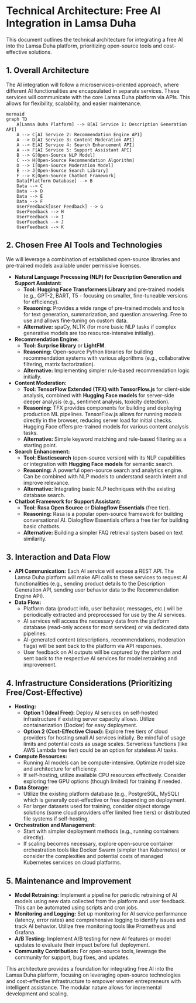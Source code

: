 # Technical Architecture: Free AI Integration in Lamsa Duha

This document outlines the technical architecture for integrating a free AI into the Lamsa Duha platform, prioritizing open-source tools and cost-effective solutions.

## 1. Overall Architecture

The AI integration will follow a microservices-oriented approach, where different AI functionalities are encapsulated in separate services. These services will communicate with the core Lamsa Duha platform via APIs. This allows for flexibility, scalability, and easier maintenance.
```
mermaid
graph TD
    A[Lamsa Duha Platform] --> B[AI Service 1: Description Generation API]
    A --> C[AI Service 2: Recommendation Engine API]
    A --> D[AI Service 3: Content Moderation API]
    A --> E[AI Service 4: Search Enhancement API]
    A --> F[AI Service 5: Support Assistant API]
    B --> G[Open-Source NLP Model]
    C --> H[Open-Source Recommendation Algorithm]
    D --> I[Open-Source Moderation Model]
    E --> J[Open-Source Search Library]
    F --> K[Open-Source Chatbot Framework]
    Data[Platform Database] --> B
    Data --> C
    Data --> D
    Data --> E
    Data --> F
    UserFeedback[User Feedback] --> G
    UserFeedback --> H
    UserFeedback --> I
    UserFeedback --> J
    UserFeedback --> K
```
## 2. Chosen Free AI Tools and Technologies

We will leverage a combination of established open-source libraries and pre-trained models available under permissive licenses.

*   **Natural Language Processing (NLP) for Description Generation and Support Assistant:**
    *   **Tool:** **Hugging Face Transformers Library** and pre-trained models (e.g., GPT-2, BART, T5 - focusing on smaller, fine-tuneable versions for efficiency).
    *   **Reasoning:** Provides a wide range of pre-trained models and tools for text generation, summarization, and question answering. Free to use and allows fine-tuning on custom data.
    *   **Alternative:** spaCy, NLTK (for more basic NLP tasks if complex generative models are too resource-intensive initially).
*   **Recommendation Engine:**
    *   **Tool:** **Surprise library** or **LightFM**.
    *   **Reasoning:** Open-source Python libraries for building recommendation systems with various algorithms (e.g., collaborative filtering, matrix factorization).
    *   **Alternative:** Implementing simpler rule-based recommendation logic initially.
*   **Content Moderation:**
    *   **Tool:** **TensorFlow Extended (TFX) with TensorFlow.js** for client-side analysis, combined with **Hugging Face models** for server-side deeper analysis (e.g., sentiment analysis, toxicity detection).
    *   **Reasoning:** TFX provides components for building and deploying production ML pipelines. TensorFlow.js allows for running models directly in the browser, reducing server load for initial checks. Hugging Face offers pre-trained models for various content analysis tasks.
    *   **Alternative:** Simple keyword matching and rule-based filtering as a starting point.
*   **Search Enhancement:**
    *   **Tool:** **Elasticsearch** (open-source version) with its NLP capabilities or integration with **Hugging Face models** for semantic search.
    *   **Reasoning:** A powerful open-source search and analytics engine. Can be combined with NLP models to understand search intent and improve relevance.
    *   **Alternative:** Integrating basic NLP techniques with the existing database search.
*   **Chatbot Framework for Support Assistant:**
    *   **Tool:** **Rasa Open Source** or **Dialogflow Essentials** (free tier).
    *   **Reasoning:** Rasa is a popular open-source framework for building conversational AI. Dialogflow Essentials offers a free tier for building basic chatbots.
    *   **Alternative:** Building a simpler FAQ retrieval system based on text similarity.

## 3. Interaction and Data Flow

*   **API Communication:** Each AI service will expose a REST API. The Lamsa Duha platform will make API calls to these services to request AI functionalities (e.g., sending product details to the Description Generation API, sending user behavior data to the Recommendation Engine API).
*   **Data Flow:**
    *   Platform data (product info, user behavior, messages, etc.) will be periodically extracted and preprocessed for use by the AI services.
    *   AI services will access the necessary data from the platform database (read-only access for most services) or via dedicated data pipelines.
    *   AI-generated content (descriptions, recommendations, moderation flags) will be sent back to the platform via API responses.
    *   User feedback on AI outputs will be captured by the platform and sent back to the respective AI services for model retraining and improvement.

## 4. Infrastructure Considerations (Prioritizing Free/Cost-Effective)

*   **Hosting:**
    *   **Option 1 (Ideal Free):** Deploy AI services on self-hosted infrastructure if existing server capacity allows. Utilize containerization (Docker) for easy deployment.
    *   **Option 2 (Cost-Effective Cloud):** Explore free tiers of cloud providers for hosting small AI services initially. Be mindful of usage limits and potential costs as usage scales. Serverless functions (like AWS Lambda free tier) could be an option for stateless AI tasks.
*   **Compute Resources:**
    *   Running AI models can be compute-intensive. Optimize model size and architecture for efficiency.
    *   If self-hosting, utilize available CPU resources effectively. Consider exploring free GPU options (though limited) for training if needed.
*   **Data Storage:**
    *   Utilize the existing platform database (e.g., PostgreSQL, MySQL) which is generally cost-effective or free depending on deployment.
    *   For larger datasets used for training, consider object storage solutions (some cloud providers offer limited free tiers) or distributed file systems if self-hosting.
*   **Orchestration and Management:**
    *   Start with simpler deployment methods (e.g., running containers directly).
    *   If scaling becomes necessary, explore open-source container orchestration tools like Docker Swarm (simpler than Kubernetes) or consider the complexities and potential costs of managed Kubernetes services on cloud platforms.

## 5. Maintenance and Improvement

*   **Model Retraining:** Implement a pipeline for periodic retraining of AI models using new data collected from the platform and user feedback. This can be automated using scripts and cron jobs.
*   **Monitoring and Logging:** Set up monitoring for AI service performance (latency, error rates) and comprehensive logging to identify issues and track AI behavior. Utilize free monitoring tools like Prometheus and Grafana.
*   **A/B Testing:** Implement A/B testing for new AI features or model updates to evaluate their impact before full deployment.
*   **Community Contribution:** For open-source tools, leverage the community for support, bug fixes, and updates.

This architecture provides a foundation for integrating free AI into the Lamsa Duha platform, focusing on leveraging open-source technologies and cost-effective infrastructure to empower women entrepreneurs with intelligent assistance. The modular nature allows for incremental development and scaling.
